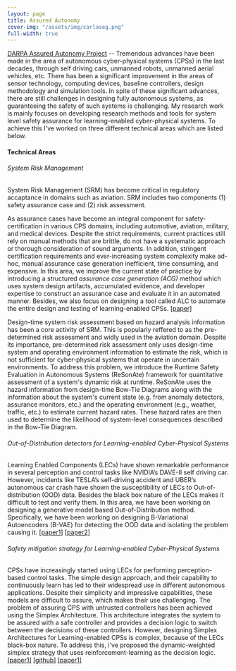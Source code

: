 ```yaml
---
layout: page
title: Assured Autonomy
cover-img: "/assets/img/carlaseg.png"
full-width: true
---
```


[DARPA Assured Autonomy Project](https://www.darpa.mil/program/assured-autonomy) -- Tremendous advances have been made in the area of autonomous cyber-physical systems (CPSs) in the last decades, through self driving cars, unmanned robots, unmanned aerial vehicles, etc. There has been a significant improvement in the areas of sensor technology, computing devices, baseline controllers, design methodology and simulation tools. In spite of these significant advances, there are still challenges in designing fully autonomous systems, as guaranteeing the safety of such systems is challenging. My research work is mainly focuses on developing research methods and tools for system level safety assurance for learning-enabled cyber-physical systems. To achieve this I've worked on three different technical areas which are listed below.   

#### Technical Areas

###### System Risk Management
System Risk Management (SRM) has become critical in regulatory accaptance in domains such as aviation. SRM includes two components (1) safety assurance case and (2) risk assessment.

 As assurance cases have become an integral component for safety-certification in various CPS domains, including automotive, aviation, military, and medical devices. Despite the strict requirements, current practices still rely on manual methods that are brittle, do not have a systematic approach or thorough consideration of sound arguments. In addition, stringent certification requirements and ever-increasing system complexity make ad-hoc, manual assurance case generation inefficient, time consuming, and expensive. In this area, we improve the current state of practice by introducing a structured *assurance case generation (ACG)* method which uses system design artifacts, accumulated evidence, and developer expertise to construct an assurance case and evaluate it in an automated manner. Besides, we also focus on designing a tool called ALC to automate the entire design and testing of learning-enabled CPSs. [[paper]](https://arxiv.org/pdf/2003.05388.pdf)
 
Design-time system risk assessment based on hazard analysis information has been a core activity of SRM. This is popularly reffered to as the pre-determined risk assessment and widly used in the aviation domain. Despite its importance, pre-determined risk assessment only uses design-time system and operating environment information to estimate the risk, which is not sufficient for cyber-physical systems that operate in uncertain environments. To address this problem, we introduce the Runtime Safety Evaluation in Autonomous Systems (ReSonAte) framework for quantitative assessment of a system's dynamic risk at runtime. ReSonAte uses the hazard information from design-time Bow-Tie Diagrams along with the information about the system's current state (e.g. from anomaly detectors, assurance monitors, etc.) and the operating environment (e.g., weather, traffic, etc.) to estimate current hazard rates. These hazard rates are then used to determine the likelihood of system-level consequences described in the Bow-Tie Diagram. 

###### Out-of-Distribution detectors for Learning-enabled Cyber-Physical Systems
Learning Enabled Components (LECs) have shown remarkable performance in several perception and control tasks like NVIDIA’s DAVE-II self driving car. However, incidents like TESLA’s self-driving accident and UBER’s autonomous car crash have shown the susceptibility of LECs to Out-of-distribution (OOD) data. Besides the black box nature of the LECs makes it difficult to test and verify them. In this area, we have been working on designing a generative model based Out-of-Distribution method. Specifically, we have been working on designing B-Variational Autoencoders (B-VAE) for detecting the OOD data and isolating the problem causing it. [[paper1]](https://arxiv.org/pdf/2003.08740.pdf) [[paper2]](https://ieeexplore.ieee.org/document/9244027)


###### Safety mitigation strategy for Learning-enabled Cyber-Physical Systems
CPSs have increasingly started using LECs for performing perception-based control tasks. The simple design approach, and their capability to continuously learn has led to their widespread use in different autonomous applications. Despite their simplicity and impressive capabilities, these models are difficult to assure, which makes their use challenging. The problem of assuring CPS with untrusted controllers has been achieved using the Simplex Architecture. This architecture integrates the system to be assured with a safe controller and provides a decision logic to switch between the decisions of these controllers. However, designing Simplex Architectures for Learning-enabled CPSs is complex, because of the LECs black-box nature. To address this, i've proposed the dynamic-weighted simplex strategy that uses reinforcement-learning as the decision logic. [[paper1]](https://ieeexplore.ieee.org/stamp/stamp.jsp?arnumber=8759270&casa_token=sY0FaPfy_jAAAAAA:UkwiJv9Z2ngJAzMy67_g5Ud64AQmhyWKMcnF65XudWqom5PdqKIM8AyZ4v89e-O2-hXijTM&tag=1) [[github]](https://github.com/scope-lab-vu/deep-nn-car) [[paper1]](https://www.sciencedirect.com/science/article/pii/S1383762120300540?casa_token=9jbLN0Eoi3QAAAAA:cBu7fJSS-BDZiiuKn8dnOxkCfcQDqmROKQ4l4C32_sYjSqlHop5YzMd2euF0cTYIqRCVEuM)



